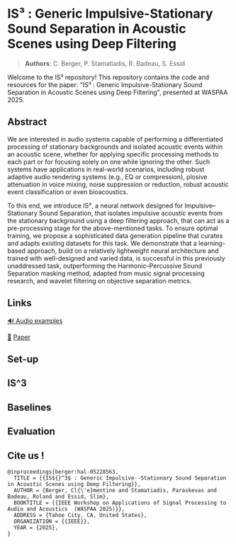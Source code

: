 # IS³ : Generic Impulsive-Stationary Sound Separation in Acoustic Scenes using Deep Filtering 

> **Authors**: C. Berger, P. Stamatiadis, R. Badeau, S. Essid 

Welcome to the IS³ repository! This repository contains the code and resources for the paper:
"IS³ : Generic Impulsive-Stationary Sound Separation in Acoustic Scenes using Deep Filtering", presented at WASPAA 2025.

## Abstract

We are interested in audio systems capable of performing a differentiated processing of stationary backgrounds and isolated acoustic events within an acoustic scene, whether for applying specific processing methods to each part or for focusing solely on one while ignoring the other. Such systems have applications in real-world scenarios, including robust adaptive audio rendering systems (e.g., EQ or compression), plosive attenuation in voice mixing, noise suppression or reduction, robust acoustic event classification or even bioacoustics.

To this end, we introduce IS³, a neural network designed for Impulsive–Stationary Sound Separation, that isolates impulsive acoustic events from the stationary background using a deep filtering approach, that can act as a pre-processing stage for the above-mentioned tasks. To ensure optimal training, we propose a sophisticated data generation pipeline that curates and adapts existing datasets for this task. We demonstrate that a learning-based approach, build on a relatively lightweight neural architecture and trained with well-designed and varied data, is successful in this previously unaddressed task, outperforming the Harmonic–Percussive Sound Separation masking method, adapted from music signal processing research, and wavelet filtering on objective separation metrics.

## Links

[:loud_sound: Audio examples](https://clementineberger.github.io/IS3/audio)

[:page_facing_up:]() [Paper](https://telecom-paris.hal.science/hal-05228563v2/) 


## Set-up


## IS^3


## Baselines


## Evaluation


## Cite us !

```
@inproceedings{berger:hal-05228563,
  TITLE = {{IS${}^3$ : Generic Impulsive--Stationary Sound Separation in Acoustic Scenes using Deep Filtering}},
  AUTHOR = {Berger, Cl{\'e}mentine and Stamatiadis, Paraskevas and Badeau, Roland and Essid, Slim},
  BOOKTITLE = {{IEEE Workshop on Applications of Signal Processing to Audio and Acoustics  (WASPAA 2025)}},
  ADDRESS = {Tahoe City, CA, United States},
  ORGANIZATION = {{IEEE}},
  YEAR = {2025},
}
```

